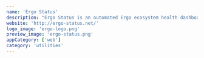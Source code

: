 ```yaml
---
name: 'Ergo Status'
description: "Ergo Status is an automated Ergo ecosystem health dashboard. Subscribe to the @ergo_status telegram channel for automated updates."
website: 'http://ergo-status.net/'
logo_image: 'ergo-logo.png'
preview_image: 'ergo-status.png'
appCategory: ['web']
category: 'utilities'
---
```

